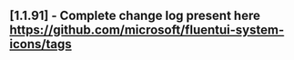 ## [1.1.91] - Complete change log present here https://github.com/microsoft/fluentui-system-icons/tags